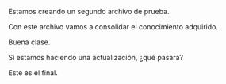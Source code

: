 Estamos creando un segundo archivo de prueba.

Con este archivo vamos a consolidar el conocimiento adquirido.

Buena clase.

Si estamos haciendo una actualización, ¿qué pasará?

Este es el final.
